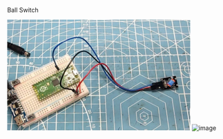 Ball Switch



![image text](https://github.com/JaviSGMX/McTeam/blob/main/SENSORES/BallSwitch/ballswitch%20ky-020.PNG)
![image](Ku-020%20Ball%20Swiy.gif)
